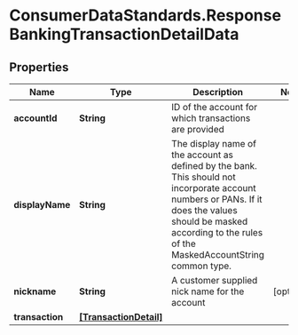 # ConsumerDataStandards.ResponseBankingTransactionDetailData

## Properties
Name | Type | Description | Notes
------------ | ------------- | ------------- | -------------
**accountId** | **String** | ID of the account for which transactions are provided | 
**displayName** | **String** | The display name of the account as defined by the bank.  This should not incorporate account numbers or PANs.  If it does the values should be masked according to the rules of the MaskedAccountString common type. | 
**nickname** | **String** | A customer supplied nick name for the account | [optional] 
**transaction** | [**[TransactionDetail]**](TransactionDetail.md) |  | 


